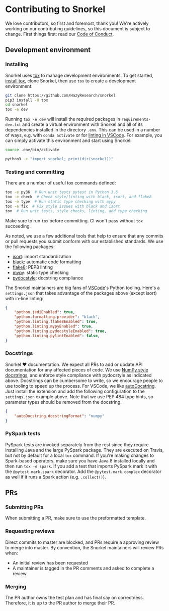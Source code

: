 # Contributing to Snorkel

We love contributors, so first and foremost, thank you!
We're actively working on our contributing guidelines, so this document is subject to change.
First things first: read our [Code of Conduct](./CODE_OF_CONDUCT.md).

## Development environment

### Installing

Snorkel uses [tox](https://tox.readthedocs.io) to manage development environments.
To get started, [install tox](https://tox.readthedocs.io/en/latest/install.html),
clone Snorkel, then use `tox` to create a development environment:

```bash
git clone https://github.com/HazyResearch/snorkel
pip3 install -U tox
cd snorkel
tox -e dev
```

Running `tox -e dev` will install the required packages in `requirements-dev.txt`
and create a virtual environment with Snorkel and all of its dependencies installed
in the directory `.env`.
This can be used in a number of ways, e.g. with `conda activate`
or for [linting in VSCode](https://code.visualstudio.com/docs/python/environments#_where-the-extension-looks-for-environments).
For example, you can simply activate this environment and start using Snorkel:

```bash
source .env/bin/activate

python3 -c "import snorkel; print(dir(snorkel))"
```

### Testing and committing

There are a number of useful tox commands defined:

```bash
tox -e py36  # Run unit tests pytest in Python 3.6
tox -e check  # Check style/linting with black, isort, and flake8
tox -e type  # Run static type checking with mypy
tox -e fix  # Fix style issues with black and isort
tox  # Run unit tests, style checks, linting, and type checking
```

Make sure to run `tox` before committing.
CI won't pass without `tox` succeeding.

As noted, we use a few additional tools that help to ensure that any commits or pull requests you submit conform with our established standards.
We use the following packages:
* [isort](https://github.com/timothycrosley/isort): import standardization
* [black](https://black.readthedocs.io/en/stable/): automatic code formatting
* [flake8](http://flake8.pycqa.org/en/latest/): PEP8 linting
* [mypy](http://mypy-lang.org/): static type checking
* [pydocstyle](http://mypy-lang.org/): docstring compliance

The Snorkel maintainers are big fans of [VSCode](https://code.visualstudio.com/)'s Python tooling.
Here's a `settings.json` that takes advantage of the packages above (except isort) with in-line linting:

```json
{
    "python.jediEnabled": true,
    "python.formatting.provider": "black",
    "python.linting.flake8Enabled": true,
    "python.linting.mypyEnabled": true,
    "python.linting.pydocstyleEnabled": true,
    "python.linting.pylintEnabled": false,
}
```

### Docstrings

Snorkel ♥ documentation.
We expect all PRs to add or update API documentation for any affected pieces of code.
We use [NumPy style docstrings](https://sphinxcontrib-napoleon.readthedocs.io/en/latest/example_numpy.html), and enforce style compliance with pydocstyle as indicated above.
Docstrings can be cumbersome to write, so we encourage people to use tooling to speed up the process.
For VSCode, we like [autoDocstring](https://marketplace.visualstudio.com/items?itemName=njpwerner.autodocstring).
Just install the extension and add the following configuration to the `settings.json` example above.
Note that we use PEP 484 type hints, so parameter types should be removed from the docstring.

```json
{
    "autoDocstring.docstringFormat": "numpy"
}
```

### PySpark tests
PySpark tests are invoked separately from the rest since they require
installing Java and the large PySpark package.
They are executed on Travis, but not by default for a local `tox` command.
If you're making changes to Spark-based operators, make sure you have
Java 8 installed locally and then run `tox -e spark`.
If you add a test that imports PySpark mark it with the 
`@pytest.mark.spark` decorator.
Add the `@pytest.mark.complex` decorator as well if it runs a Spark
action (e.g. `.collect()`).


## PRs

### Submitting PRs

When submitting a PR, make sure to use the preformatted template.


### Requesting reviews

Direct commits to master are blocked, and PRs require a approving review
to merge into master.
By convention, the Snorkel maintainers will review PRs when:
  * An initial review has been requested
  * A maintainer is tagged in the PR comments and asked to complete a review


### Merging

The PR author owns the test plan and has final say on correctness.
Therefore, it is up to the PR author to merge their PR.
